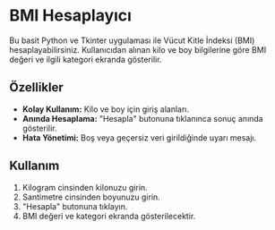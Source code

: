 # BMI Hesaplayıcı

Bu basit Python ve Tkinter uygulaması ile Vücut Kitle İndeksi (BMI) hesaplayabilirsiniz. Kullanıcıdan alınan kilo ve boy bilgilerine göre BMI değeri ve ilgili kategori ekranda gösterilir.


## Özellikler

- **Kolay Kullanım:** Kilo ve boy için giriş alanları.
- **Anında Hesaplama:** "Hesapla" butonuna tıklanınca sonuç anında gösterilir.
- **Hata Yönetimi:** Boş veya geçersiz veri girildiğinde uyarı mesajı.


## Kullanım

1. Kilogram cinsinden kilonuzu girin.
2. Santimetre cinsinden boyunuzu girin.
3. "Hesapla" butonuna tıklayın.
4. BMI değeri ve kategori ekranda gösterilecektir.
